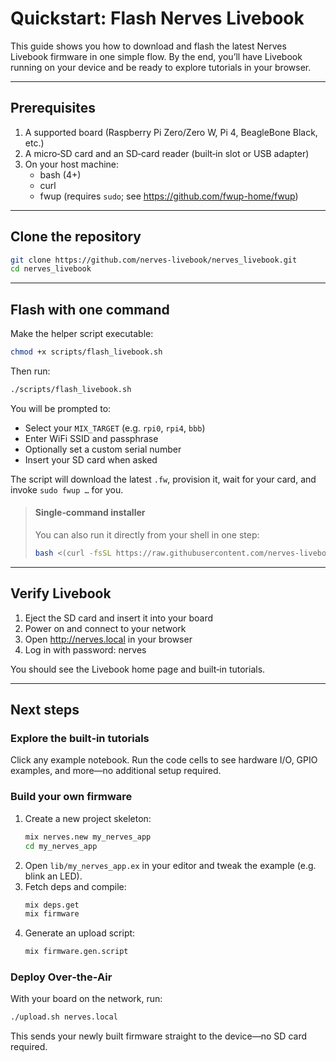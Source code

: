 # Quickstart: Flash Nerves Livebook

This guide shows you how to download and flash the latest Nerves Livebook
firmware in one simple flow. By the end, you’ll have Livebook running on your
device and be ready to explore tutorials in your browser.

---

## Prerequisites

1. A supported board (Raspberry Pi Zero/Zero W, Pi 4, BeagleBone Black, etc.)
2. A micro‑SD card and an SD‑card reader (built‑in slot or USB adapter)
3. On your host machine:
   - bash (4+)
   - curl
   - fwup (requires `sudo`; see https://github.com/fwup-home/fwup)

---

## Clone the repository

```bash
git clone https://github.com/nerves-livebook/nerves_livebook.git
cd nerves_livebook
```

---

## Flash with one command

Make the helper script executable:

```bash
chmod +x scripts/flash_livebook.sh
```

Then run:

```bash
./scripts/flash_livebook.sh
```

You will be prompted to:

- Select your `MIX_TARGET` (e.g. `rpi0`, `rpi4`, `bbb`)
- Enter WiFi SSID and passphrase
- Optionally set a custom serial number
- Insert your SD card when asked

The script will download the latest `.fw`, provision it, wait for your card,
and invoke `sudo fwup …` for you.

> #### Single‑command installer
>
> You can also run it directly from your shell in one step:
>
> ```bash
> bash <(curl -fsSL https://raw.githubusercontent.com/nerves-livebook/nerves_livebook/main/scripts/flash_livebook.sh)
> ```

---

## Verify Livebook

1. Eject the SD card and insert it into your board
2. Power on and connect to your network
3. Open http://nerves.local in your browser
4. Log in with password: nerves

You should see the Livebook home page and built‑in tutorials.

---

## Next steps

### Explore the built‑in tutorials

Click any example notebook. Run the code cells to see hardware I/O, GPIO
examples, and more—no additional setup required.

### Build your own firmware

1. Create a new project skeleton:
   ```bash
   mix nerves.new my_nerves_app
   cd my_nerves_app
   ```
2. Open `lib/my_nerves_app.ex` in your editor and tweak the example (e.g. blink an LED).
3. Fetch deps and compile:
   ```bash
   mix deps.get
   mix firmware
   ```
4. Generate an upload script:
   ```bash
   mix firmware.gen.script
   ```

### Deploy Over‑the‑Air

With your board on the network, run:

```bash
./upload.sh nerves.local
```

This sends your newly built firmware straight to the device—no SD card required.
